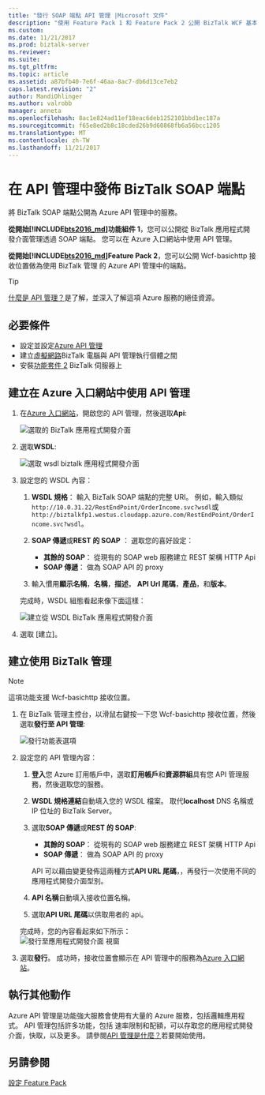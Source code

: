 ```yaml
---
title: "發行 SOAP 端點 API 管理 |Microsoft 文件"
description: "使用 Feature Pack 1 和 Feature Pack 2 公開 BizTalk WCF 基本 HTTP 接收位置為 API 管理中的 SOAP 端點。 您可以使用 BizTalk 管理主控台中，執行此動作，或在 Azure 入口網站中貼上您直接在 API 管理中的端點。"
ms.custom: 
ms.date: 11/21/2017
ms.prod: biztalk-server
ms.reviewer: 
ms.suite: 
ms.tgt_pltfrm: 
ms.topic: article
ms.assetid: a87bfb40-7e6f-46aa-8ac7-db6d13ce7eb2
caps.latest.revision: "2"
author: MandiOhlinger
ms.author: valrobb
manager: anneta
ms.openlocfilehash: 8ac1e824ad11ef18eac6deb1252101bbd1ec187a
ms.sourcegitcommit: f65e8ed2b8c18cded26b9d60868fb6a56bcc1205
ms.translationtype: MT
ms.contentlocale: zh-TW
ms.lasthandoff: 11/21/2017
---
```

# <a name="publish-biztalk-soap-endpoints-in-api-management"></a>在 API 管理中發佈 BizTalk SOAP 端點

將 BizTalk SOAP 端點公開為 Azure API 管理中的服務。 

**從開始[!INCLUDE[bts2016_md](../includes/bts2016-md.md)]功能組件 1**，您可以公開從 BizTalk 應用程式開發介面管理透過 SOAP 端點。 您可以在 Azure 入口網站中使用 API 管理。 

**從開始[!INCLUDE[bts2016_md](../includes/bts2016-md.md)]Feature Pack 2**，您可以公開 Wcf-basichttp 接收位置做為使用 BizTalk 管理 的 Azure API 管理中的端點。 

> [!TIP]
> [什麼是 API 管理？](https://docs.microsoft.com/en-us/azure/api-management/api-management-key-concepts)是了解，並深入了解這項 Azure 服務的絕佳資源。

## <a name="prerequisites"></a>必要條件
* 設定並設定[Azure API 管理](https://docs.microsoft.com/en-us/azure/api-management/api-management-get-started)
* 建立[虛擬網路](https://docs.microsoft.com/azure/api-management/api-management-using-with-vnet)BizTalk 電腦與 API 管理執行個體之間
* 安裝[功能套件 2](https://aka.ms/bts2016fp2) BizTalk 伺服器上

## <a name="create-using-api-management-in-azure-portal"></a>建立在 Azure 入口網站中使用 API 管理 
1. 在[Azure 入口網站](https://portal.azure.com)，開啟您的 API 管理，然後選取**Api**:

    ![選取的 BizTalk 應用程式開發介面](../core/media/select-api-for-biztalk.png)
    
2. 選取**WSDL**:

    ![選取 wsdl biztalk 應用程式開發介面](../core/media/select-wsdl-biztalk-api.png)
    
3. 設定您的 WSDL 內容： 

    1. **WSDL 規格**： 輸入 BizTalk SOAP 端點的完整 URI。 例如，輸入類似`http://10.0.31.22/RestEndPoint/OrderIncome.svc?wsdl`或`http://biztalkfp1.westus.cloudapp.azure.com/RestEndPoint/OrderIncome.svc?wsdl`。  

    2. **SOAP 傳遞**或**REST 的 SOAP** ： 選取您的喜好設定： 
        * **其餘的 SOAP**： 從現有的 SOAP web 服務建立 REST 架構 HTTP Api
        * **SOAP 傳遞**： 做為 SOAP API 的 proxy 

    3. 輸入慣用**顯示名稱**，**名稱**，**描述**， **API Url 尾碼**，**產品**，和**版本**。

    完成時，WSDL 組態看起來像下面這樣： 

    ![建立從 WSDL BizTalk 應用程式開發介面](../core/media/create-api-from-wsdl-biztalk.png)

4. 選取 [建立]。

## <a name="create-using-the-biztalk-administration"></a>建立使用 BizTalk 管理

> [!NOTE] 
> 這項功能支援 Wcf-basichttp 接收位置。 

1. 在 BizTalk 管理主控台，以滑鼠右鍵按一下您 Wcf-basichttp 接收位置，然後選取**發行至 API 管理**:  

    ![發行功能表選項](../core/media/publish-to-api-management-option.png)
 
2. 設定您的 API 管理內容： 

    1. **登入**您 Azure 訂用帳戶中，選取**訂用帳戶**和**資源群組**具有您 API 管理服務，然後選取您的服務。

    2. **WSDL 規格連結**自動填入您的 WSDL 檔案。 取代**localhost** DNS 名稱或 IP 位址的 BizTalk Server。 

    3. 選取**SOAP 傳遞**或**REST 的 SOAP**:  
        * **其餘的 SOAP**： 從現有的 SOAP web 服務建立 REST 架構 HTTP Api
        * **SOAP 傳遞**： 做為 SOAP API 的 proxy 

        API 可以藉由變更發佈這兩種方式**API URL 尾碼**，，再發行一次使用不同的應用程式開發介面型別。

    4. **API 名稱**自動填入接收位置名稱。

    5. 選取**API URL 尾碼**以供取用者的 api。 

    完成時，您的內容看起來如下所示：  
    ![發行至應用程式開發介面 視窗](../core/media/api-management-publish-window.png)


3. 選取**發行**。 成功時，接收位置會顯示在 API 管理中的服務為[Azure 入口網站](https://portal.azure.com)。 

## <a name="do-more"></a>執行其他動作
Azure API 管理是功能強大服務會使用有大量的 Azure 服務，包括邏輯應用程式。 API 管理包括許多功能，包括 速率限制和配額，可以存取您的應用程式開發介面，快取，以及更多。 請參閱[API 管理是什麼？](https://docs.microsoft.com/en-us/azure/api-management/api-management-key-concepts)若要開始使用。

## <a name="see-also"></a>另請參閱
[設定 Feature Pack](configure-the-feature-pack.md)
